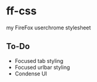 # ff-css

my FireFox userchrome stylesheet

## To-Do

+ Focused tab styling
+ Focused urlbar styling
+ Condense UI
